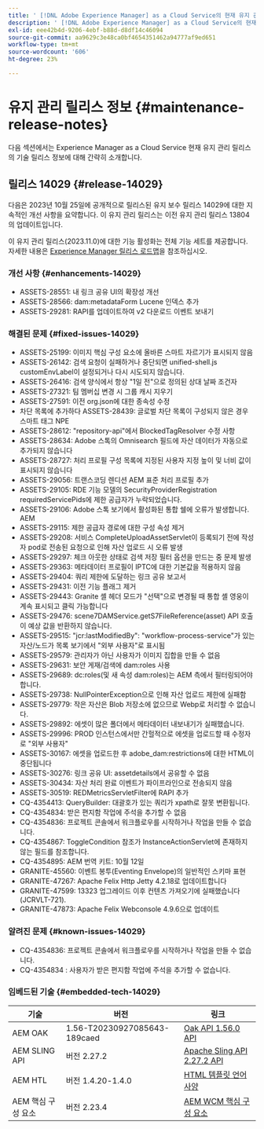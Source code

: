```yaml
---
title: ' [!DNL Adobe Experience Manager] as a Cloud Service의 현재 유지 관리 릴리스 정보입니다.'
description: ' [!DNL Adobe Experience Manager] as a Cloud Service의 현재 유지 관리 릴리스 정보입니다.'
exl-id: eee42b4d-9206-4ebf-b88d-d8df14c46094
source-git-commit: aa9629c3e48ca0bf4654351462a94777af9ed651
workflow-type: tm+mt
source-wordcount: '606'
ht-degree: 23%

---
```


# 유지 관리 릴리스 정보 {#maintenance-release-notes}

다음 섹션에서는 Experience Manager as a Cloud Service 현재 유지 관리 릴리스의 기술 릴리스 정보에 대해 간략히 소개합니다.

## 릴리스 14029 {#release-14029}

다음은 2023년 10월 25일에 공개적으로 릴리스된 유지 보수 릴리스 14029에 대한 지속적인 개선 사항을 요약합니다. 이 유지 관리 릴리스는 이전 유지 관리 릴리스 13804의 업데이트입니다.

이 유지 관리 릴리스(2023.11.0)에 대한 기능 활성화는 전체 기능 세트를 제공합니다. 자세한 내용은 [Experience Manager 릴리스 로드맵](https://experienceleague.adobe.com/docs/experience-manager-release-information/aem-release-updates/update-releases-roadmap.html)을 참조하십시오.

### 개선 사항 {#enhancements-14029}

* ASSETS-28551: 내 링크 공유 UI의 확장성 개선
* ASSETS-28566: dam:metadataForm Lucene 인덱스 추가
* ASSETS-29281: RAPI를 업데이트하여 v2 다운로드 이벤트 보내기

### 해결된 문제 {#fixed-issues-14029}

* ASSETS-25199: 이미지 핵심 구성 요소에 올바른 스마트 자르기가 표시되지 않음
* ASSETS-26142: 검색 요청이 실패하거나 중단되면 unified-shell.js customEnvLabel이 설정되거나 다시 시도되지 않습니다.
* ASSETS-26416: 검색 양식에서 항상 &quot;1일 전&quot;으로 정의된 상대 날짜 조건자
* ASSETS-27321: 팀 멤버십 변경 시 그룹 캐시 지우기
* ASSETS-27591: 이전 org.json에 대한 종속성 수정
* 차단 목록에 추가하다 ASSETS-28439: 글로벌 차단 목록이 구성되지 않은 경우 스마트 태그 NPE
* ASSETS-28612: &quot;repository-api&quot;에서 BlockedTagResolver 수정 사항
* ASSETS-28634: Adobe 스톡의 Omnisearch 필드에 자산 데이터가 자동으로 추가되지 않습니다
* ASSETS-28727: 처리 프로필 구성 목록에 지정된 사용자 지정 높이 및 너비 값이 표시되지 않습니다
* ASSETS-29056: 트랜스코딩 렌디션 AEM 표준 처리 프로필 추가
* ASSETS-29105: RDE 기능 모델의 SecurityProviderRegistration requiredServicePids에 제한 공급자가 누락되었습니다.
* ASSETS-29106: Adobe 스톡 보기에서 활성화된 통합 쉘에 오류가 발생합니다. AEM
* ASSETS-29115: 제한 공급자 경로에 대한 구성 속성 제거
* ASSETS-29208: 서비스 CompleteUploadAssetServlet이 등록되기 전에 작성자 pod로 전송된 요청으로 인해 자산 업로드 시 오류 발생
* ASSETS-29297: 체크 아웃한 상태로 검색 저장 필터 옵션을 만드는 중 문제 발생
* ASSETS-29363: 메타데이터 프로필이 IPTC에 대한 기본값을 적용하지 않음
* ASSETS-29404: 쿼리 제한에 도달하는 링크 공유 보고서
* ASSETS-29431: 이전 기능 플래그 제거
* ASSETS-29443: Granite 셸 헤더 모드가 &quot;선택&quot;으로 변경될 때 통합 셸 영웅이 계속 표시되고 클릭 가능합니다
* ASSETS-29476: scene7DAMService.getS7FileReference(asset) API 호출이 예상 값을 반환하지 않습니다.
* ASSETS-29515: &quot;jcr:lastModifiedBy&quot;: &quot;workflow-process-service&quot;가 있는 자산/노드가 목록 보기에서 &quot;외부 사용자&quot;로 표시됨
* ASSETS-29579: 관리자가 아닌 사용자가 이미지 집합을 만들 수 없음
* ASSETS-29631: 보안 게재/검색에 dam:roles 사용
* ASSETS-29689: dc:roles(및 새 속성 dam:roles)는 AEM 측에서 필터링되어야 합니다.
* ASSETS-29738: NullPointerException으로 인해 자산 업로드 제한에 실패함
* ASSETS-29779: 작은 자산은 Blob 저장소에 없으므로 Webp로 처리할 수 없습니다.
* ASSETS-29892: 에셋이 많은 폴더에서 메타데이터 내보내기가 실패했습니다.
* ASSETS-29996: PROD 인스턴스에서만 간헐적으로 에셋을 업로드할 때 수정자로 &quot;외부 사용자&quot;
* ASSETS-30167: 에셋을 업로드한 후 adobe_dam:restrictions에 대한 HTML이 중단됩니다
* ASSETS-30276: 링크 공유 UI: assetdetails에서 공유할 수 없음
* ASSETS-30434: 자산 처리 완료 이벤트가 파이프라인으로 전송되지 않음
* ASSETS-30519: REDMetricsServletFilter에 RAPI 추가
* CQ-4354413: QueryBuilder: 대괄호가 있는 쿼리가 xpath로 잘못 변환됩니다.
* CQ-4354834: 받은 편지함 작업에 주석을 추가할 수 없음
* CQ-4354836: 프로젝트 콘솔에서 워크플로우를 시작하거나 작업을 만들 수 없습니다.
* CQ-4354867: ToggleCondition 참조가 InstanceActionServlet에 존재하지 않는 필드를 참조합니다.
* CQ-4354895: AEM 번역 키트: 10월 12일
* GRANITE-45560: 이벤트 봉투(Eventing Envelope)의 일반적인 스키마 표현
* GRANITE-47267: Apache Felix Http Jetty 4.2.18로 업데이트합니다
* GRANITE-47599: 13323 업그레이드 이후 컨텐츠 가져오기에 실패했습니다(JCRVLT-721).
* GRANITE-47873: Apache Felix Webconsole 4.9.6으로 업데이트

### 알려진 문제 {#known-issues-14029}

* CQ-4354836: 프로젝트 콘솔에서 워크플로우를 시작하거나 작업을 만들 수 없습니다.
* CQ-4354834 : 사용자가 받은 편지함 작업에 주석을 추가할 수 없습니다.

### 임베드된 기술 {#embedded-tech-14029}

| 기술 | 버전 | 링크 |
|---|---|---|
| AEM OAK | 1.56-T20230927085643-189caed | [Oak API 1.56.0 API](https://www.javadoc.io/doc/org.apache.jackrabbit/oak-api/1.56.0/index.html) |
| AEM SLING API | 버전 2.27.2 | [Apache Sling API 2.27.2 API](https://www.javadoc.io/doc/org.apache.sling/org.apache.sling.api/latest/index.html) |
| AEM HTL | 버전 1.4.20-1.4.0 | [HTML 템플릿 언어 사양](https://github.com/adobe/htl-spec) |
| AEM 핵심 구성 요소 | 버전 2.23.4 | [AEM WCM 핵심 구성 요소](https://github.com/adobe/aem-core-wcm-components) |
